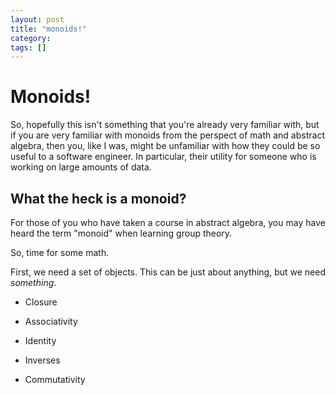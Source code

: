 ```yaml
---
layout: post
title: "monoids!"
category:
tags: []
---
```


# Monoids!

So, hopefully this isn't something that you're already very familiar
with, but if you are very familiar with monoids from the perspect of
math and abstract algebra, then you, like I was, might be unfamiliar
with how they could be so useful to a software engineer. In
particular, their utility for someone who is working on large amounts
of data.

## What the heck is a monoid?

For those of you who have taken a course in abstract algebra, you
may have heard the term "monoid" when learning group theory.

So, time for some math.

First, we need a set of objects. This can be just about anything, but
we need *something*. 


* Closure
* Associativity
* Identity
* Inverses
* Commutativity

  [AB]: https://github.com/twitter/algebird
  [SE]: https://github.com/mesos/spark/tree/cfa65ebff1e01fc55f02c7289866a791b11d756e/examples/src/main/scala/spark/streaming/examples

  [BFWP]: https://en.wikipedia.org/wiki/Bloom_filter
  [BF]: https://github.com/twitter/algebird/blob/master/algebird-core/src/main/scala/com/twitter/algebird/BloomFilter.scala

  [HLLWP]: https://en.wikipedia.org/wiki/HyperLogLog
  [HLL]: https://github.com/twitter/algebird/blob/master/algebird-core/src/main/scala/com/twitter/algebird/HyperLogLog.scala
  [HLLE]: https://github.com/mesos/spark/blob/cfa65ebff1e01fc55f02c7289866a791b11d756e/examples/src/main/scala/spark/streaming/examples/TwitterAlgebirdHLL.scala#L40

  [CMSWP]: https://en.wikipedia.org/wiki/Count%E2%80%93min_sketch
  [CMS]: https://github.com/twitter/algebird/blob/master/algebird-core/src/main/scala/com/twitter/algebird/CountMinSketch.scala
  [CMSE]: https://github.com/mesos/spark/blob/cfa65ebff1e01fc55f02c7289866a791b11d756e/examples/src/main/scala/spark/streaming/examples/TwitterAlgebirdCMS.scala#L51

  [QT]: https://github.com/twitter/algebird/blob/master/algebird-core/src/main/scala/com/twitter/algebird/QTree.scala
